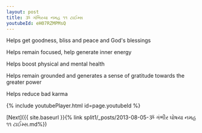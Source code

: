 ```yaml
---
layout: post
title: ૐ ગંભિરયા નમહ ૧૧ ટાઈમ્સ
youtubeId: eH07RZMPMsQ
---
```

 
 
Helps get goodness, bliss and peace and God's blessings
 
Helps remain focused, help generate inner energy 
 
Helps boost physical and mental health 
 
Helps remain grounded and generates a sense of gratitude towards the greater power 
 
Helps reduce bad karma
 
 
 
 


{% include youtubePlayer.html id=page.youtubeId %}
 
[Next]({{ site.baseurl }}{% link  split1/_posts/2013-08-05-ૐ ગંભીર ઘોષયા નમહ ૧૧ ટાઈમ્સ.md%})
 
